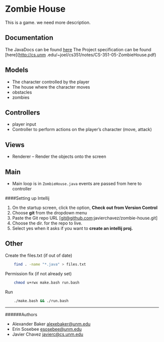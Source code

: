 # Zombie House

This is a game. we need more description.

## Documentation
The JavaDocs can be found [here](http://javierchavez.github.io/zombie-house/)
The Project specification can be found [here](http://cs.unm
.edu/~joel/cs351/notes/CS-351-05-ZombieHouse.pdf)
## Models
- The character controlled by the player
- The house where the character moves
- obstacles
- zombies

## Controllers
- player input
- Controller to perform actions on the player’s character (move, attack)

## Views
- Renderer – Render the objects onto the screen

## Main
- Main loop is in `ZombieHouse.java` events are passed from here to controller


####Setting up Intellij
1. On the startup screen, click the option, **Check out from Version Control**
2. Choose **git** from the dropdown menu
3. Paste the Git repo URL [git@github.com:javierchavez/zombie-house.git]
4. Choose the dir. for the repo to live.
5. Select yes when it asks if you want to **create an intellij proj.**


## Other

Create the files.txt (if out of date)
```bash
    find . -name "*.java" > files.txt
```

Permission fix (if not already set)
```bash
    chmod u+rwx make.bash run.bash
```

Run
```bash
    ./make.bash && ./run.bash
```

---
######Authors
- Alexander Baker <alexebaker@unm.edu>
- Erin Sosebee <esosebee@unm.edu>
- Javier Chavez <javierc@cs.unm.edu>

